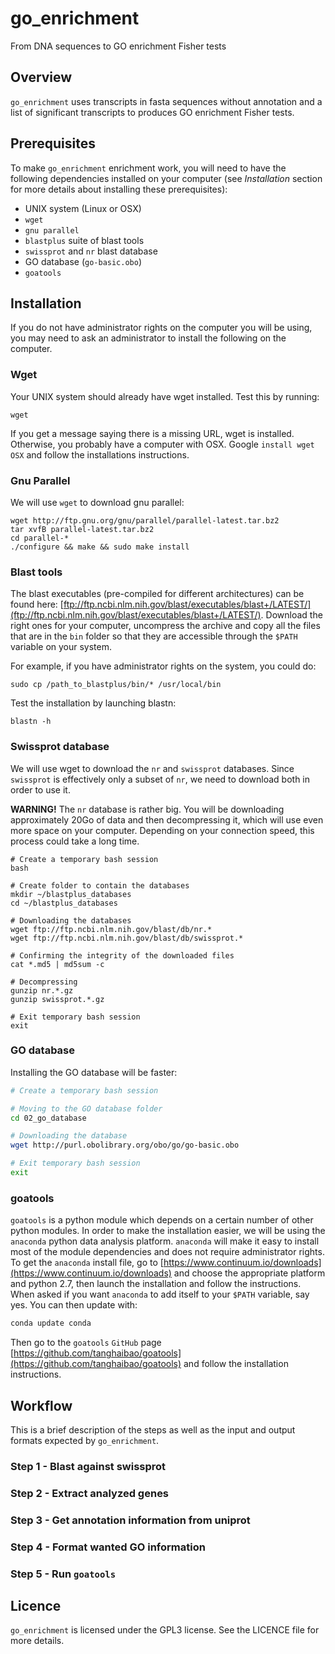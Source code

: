 # go_enrichment
From DNA sequences to GO enrichment Fisher tests

## Overview
`go_enrichment` uses transcripts in fasta sequences without annotation and a
list of significant transcripts to produces GO enrichment Fisher tests.

## Prerequisites
To make `go_enrichment` enrichment work, you will need to have the following
dependencies installed on your computer (see *Installation* section for more
details about installing these prerequisites):

- UNIX system (Linux or OSX)
- `wget`
- `gnu parallel`
- `blastplus` suite of blast tools
- `swissprot` and `nr` blast database
- GO database (`go-basic.obo`)
- `goatools`

## Installation
If you do not have administrator rights on the computer you will be using, you
may need to ask an administrator to install the following on the computer.

### Wget
Your UNIX system should already have wget installed. Test this by running:

```
wget
```

If you get a message saying there is a missing URL, wget is installed.
Otherwise, you probably have a computer with OSX. Google `install wget OSX` and
follow the installations instructions.

### Gnu Parallel
We will use `wget` to download gnu parallel:

```
wget http://ftp.gnu.org/gnu/parallel/parallel-latest.tar.bz2
tar xvfB parallel-latest.tar.bz2
cd parallel-*
./configure && make && sudo make install
```

### Blast tools
The blast executables (pre-compiled for different architectures) can be found
here: [ftp://ftp.ncbi.nlm.nih.gov/blast/executables/blast+/LATEST/](ftp://ftp.ncbi.nlm.nih.gov/blast/executables/blast+/LATEST/). Download the right ones for your computer, uncompress the archive
and copy all the files that are in the `bin` folder so that they are accessible
through the `$PATH` variable on your system.

For example, if you have administrator rights on the system, you could do:

```
sudo cp /path_to_blastplus/bin/* /usr/local/bin
```

Test the installation by launching blastn:

```
blastn -h
```

### Swissprot database
We will use wget to download the `nr` and `swissprot` databases. Since
`swissprot` is effectively only a subset of `nr`, we need to download both in
order to use it.

**WARNING!** The `nr` database is rather big. You will be downloading
approximately 20Go of data and then decompressing it, which will use even more
space on your computer. Depending on your connection speed, this process could
take a long time.

```
# Create a temporary bash session
bash

# Create folder to contain the databases
mkdir ~/blastplus_databases
cd ~/blastplus_databases

# Downloading the databases
wget ftp://ftp.ncbi.nlm.nih.gov/blast/db/nr.*
wget ftp://ftp.ncbi.nlm.nih.gov/blast/db/swissprot.*

# Confirming the integrity of the downloaded files
cat *.md5 | md5sum -c

# Decompressing
gunzip nr.*.gz
gunzip swissprot.*.gz

# Exit temporary bash session
exit
```

### GO database
Installing the GO database will be faster:

```bash
# Create a temporary bash session

# Moving to the GO database folder
cd 02_go_database

# Downloading the database
wget http://purl.obolibrary.org/obo/go/go-basic.obo

# Exit temporary bash session
exit
```

### goatools
`goatools` is a python module which depends on a certain number of other python
modules. In order to make the installation easier, we will be using the
`anaconda` python data analysis platform. `anaconda` will make it easy to
install most of the module dependencies and does not require administrator
rights.  To get the `anaconda` install file, go to
[https://www.continuum.io/downloads](https://www.continuum.io/downloads) and
choose the appropriate platform and python 2.7, then launch the installation
and follow the instructions. When asked if you want `anaconda` to add itself to
your `$PATH` variable, say yes. You can then update with:

```bash
conda update conda
```

Then go to the `goatools` `GitHub` page
[https://github.com/tanghaibao/goatools](https://github.com/tanghaibao/goatools)
and follow the installation instructions.

## Workflow
This is a brief description of the steps as well as the input and output
formats expected by `go_enrichment`.

### Step 1 - Blast against swissprot

### Step 2 - Extract analyzed genes

### Step 3 - Get annotation information from uniprot

### Step 4 - Format wanted GO information

### Step 5 - Run `goatools`

## Licence
`go_enrichment` is licensed under the GPL3 license. See the LICENCE file for
more details.


